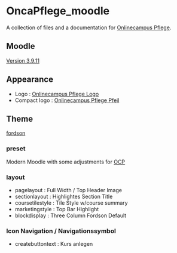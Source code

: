 # OncaPflege_moodle
A collection of files and a documentation for [Onlinecampus Pflege](https://www.onlinecampus-pflege.de).

## Moodle
[Version 3.9.11](https://github.com/moodle/moodle/tree/MOODLE_39_STABLE)

## Appearance
- Logo : [Onlinecampus Pflege Logo](./appearance/Logos/OncaPflegeLogo_653x200hres.png)
- Compact logo : [Onlinecampus Pflege Pfeil](./appearance/Logos/OCP_Pfeil_d72733_72dpi_200x200px.png)

## Theme
[fordson](https://github.com/dbnschools/moodle-theme_fordson)

### preset
Modern Moodle with some adjustments for [OCP](./presets/OCP%20Modern%20Moodle.scss)

### layout
- pagelayout : Full Width / Top Header Image
- sectionlayout : Highlightes Section Title
- coursetilestyle : Tile Style w/course summary
- marketingstyle : Top Bar Highlight
- blockdisplay : Three Column Fordson Default   

### Icon Navigation / Navigationssymbol
- createbuttontext : Kurs anlegen  
